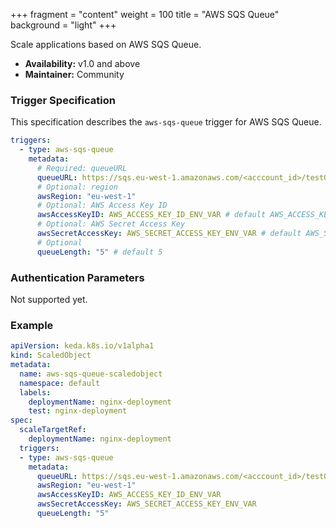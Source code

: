+++
fragment = "content"
weight = 100
title = "AWS SQS Queue"
background = "light"
+++

Scale applications based on AWS SQS Queue.

* **Availability:** v1.0 and above
* **Maintainer:** Community

<!--more-->

### Trigger Specification

This specification describes the `aws-sqs-queue` trigger for AWS SQS Queue.

```yaml
triggers:
  - type: aws-sqs-queue
    metadata:
      # Required: queueURL
      queueURL: https://sqs.eu-west-1.amazonaws.com/<acccount_id>/testQueue
      # Optional: region
      awsRegion: "eu-west-1"
      # Optional: AWS Access Key ID
      awsAccessKeyID: AWS_ACCESS_KEY_ID_ENV_VAR # default AWS_ACCESS_KEY_ID
      # Optional: AWS Secret Access Key
      awsSecretAccessKey: AWS_SECRET_ACCESS_KEY_ENV_VAR # default AWS_SECRET_ACCESS_KEY
      # Optional
      queueLength: "5" # default 5
```

### Authentication Parameters

Not supported yet.

### Example

```yaml
apiVersion: keda.k8s.io/v1alpha1
kind: ScaledObject
metadata:
  name: aws-sqs-queue-scaledobject
  namespace: default
  labels:
    deploymentName: nginx-deployment
    test: nginx-deployment
spec:
  scaleTargetRef:
    deploymentName: nginx-deployment
  triggers:
  - type: aws-sqs-queue
    metadata:
      queueURL: https://sqs.eu-west-1.amazonaws.com/<acccount_id>/testQueue
      awsRegion: "eu-west-1"
      awsAccessKeyID: AWS_ACCESS_KEY_ID_ENV_VAR
      awsSecretAccessKey: AWS_SECRET_ACCESS_KEY_ENV_VAR
      queueLength: "5"
```